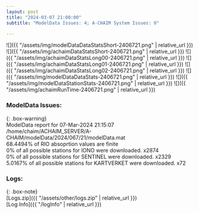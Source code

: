 ```yaml
---
layout: post
title: "2024-03-07 21:00:00"
subtitle: "ModelData Issues: 4; A-CHAIM System Issues: 0"

---
```


![]({{ "/assets/img/modelDataDataStatsShort-2406721.png" | relative_url }})
![]({{ "/assets/img/achaimDataStatsShort-2406721.png" | relative_url }})
![]({{ "/assets/img/achaimDataStatsLong00-2406721.png" | relative_url }})
![]({{ "/assets/img/achaimDataStatsLong01-2406721.png" | relative_url }})
![]({{ "/assets/img/achaimDataStatsLong02-2406721.png" | relative_url }})
![]({{ "/assets/img/modelDataDataStats-2406721.png" | relative_url }})
![]({{ "/assets/img/modelDataStationStats-2406721.png" | relative_url }})
![]({{ "/assets/img/achaimRunTime-2406721.png" | relative_url }})


### ModelData Issues:  
  
{: .box-warning}  
 ModelData report for 07-Mar-2024 21:15:07   
 /home/chaim/ACHAIM_SERVER/A-CHAIM/modelData/2024/067/21/modelData.mat   
 68.4494% of RIO absoprtion values are finite   
 0% of all possible stations for IONO were downloaded. x2874   
 0% of all possible stations for SENTINEL were downloaded. x2329   
 5.0167% of all possible stations for KARTVERKET were downloaded. x72   
  


### Logs:  
  
{: .box-note}  
[Logs.zip]({{ "/assets/other/logs.zip" | relative_url }})  
[Log Info]({{ "/logInfo" | relative_url }})  
